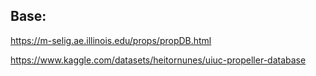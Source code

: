 
## Base:

https://m-selig.ae.illinois.edu/props/propDB.html

https://www.kaggle.com/datasets/heitornunes/uiuc-propeller-database